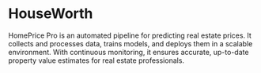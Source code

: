 # HouseWorth
HomePrice Pro is an automated pipeline for predicting real estate prices. It collects and processes data, trains models, and deploys them in a scalable environment. With continuous monitoring, it ensures accurate, up-to-date property value estimates for real estate professionals.
